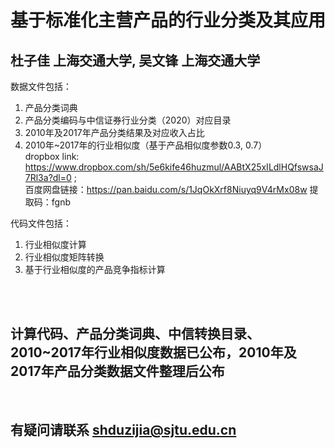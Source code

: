 # 基于标准化主营产品的行业分类及其应用
## 杜子佳 上海交通大学, 吴文锋 上海交通大学

数据文件包括：
1. 产品分类词典
2. 产品分类编码与中信证券行业分类（2020）对应目录 <br>
3. 2010年及2017年产品分类结果及对应收入占比 <br>
4. 2010年~2017年的行业相似度（基于产品相似度参数0.3, 0.7）<br>dropbox link: https://www.dropbox.com/sh/5e6kife46huzmul/AABtX25xILdlHQfswsaJ7Rl3a?dl=0 ;<br>百度网盘链接：https://pan.baidu.com/s/1JqOkXrf8Niuyq9V4rMx08w 
提取码：fgnb 


代码文件包括：
1. 行业相似度计算
2. 行业相似度矩阵转换
3. 基于行业相似度的产品竞争指标计算

<br>
<br>

## 计算代码、产品分类词典、中信转换目录、2010~2017年行业相似度数据已公布，2010年及2017年产品分类数据文件整理后公布
<br>

## 有疑问请联系 shduzijia@sjtu.edu.cn

